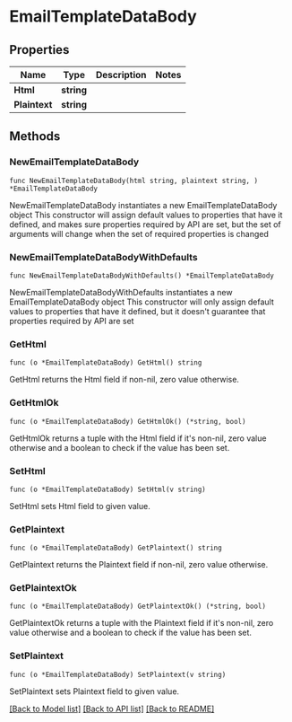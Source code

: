 # EmailTemplateDataBody

## Properties

Name | Type | Description | Notes
------------ | ------------- | ------------- | -------------
**Html** | **string** |  | 
**Plaintext** | **string** |  | 

## Methods

### NewEmailTemplateDataBody

`func NewEmailTemplateDataBody(html string, plaintext string, ) *EmailTemplateDataBody`

NewEmailTemplateDataBody instantiates a new EmailTemplateDataBody object
This constructor will assign default values to properties that have it defined,
and makes sure properties required by API are set, but the set of arguments
will change when the set of required properties is changed

### NewEmailTemplateDataBodyWithDefaults

`func NewEmailTemplateDataBodyWithDefaults() *EmailTemplateDataBody`

NewEmailTemplateDataBodyWithDefaults instantiates a new EmailTemplateDataBody object
This constructor will only assign default values to properties that have it defined,
but it doesn't guarantee that properties required by API are set

### GetHtml

`func (o *EmailTemplateDataBody) GetHtml() string`

GetHtml returns the Html field if non-nil, zero value otherwise.

### GetHtmlOk

`func (o *EmailTemplateDataBody) GetHtmlOk() (*string, bool)`

GetHtmlOk returns a tuple with the Html field if it's non-nil, zero value otherwise
and a boolean to check if the value has been set.

### SetHtml

`func (o *EmailTemplateDataBody) SetHtml(v string)`

SetHtml sets Html field to given value.


### GetPlaintext

`func (o *EmailTemplateDataBody) GetPlaintext() string`

GetPlaintext returns the Plaintext field if non-nil, zero value otherwise.

### GetPlaintextOk

`func (o *EmailTemplateDataBody) GetPlaintextOk() (*string, bool)`

GetPlaintextOk returns a tuple with the Plaintext field if it's non-nil, zero value otherwise
and a boolean to check if the value has been set.

### SetPlaintext

`func (o *EmailTemplateDataBody) SetPlaintext(v string)`

SetPlaintext sets Plaintext field to given value.



[[Back to Model list]](../README.md#documentation-for-models) [[Back to API list]](../README.md#documentation-for-api-endpoints) [[Back to README]](../README.md)


